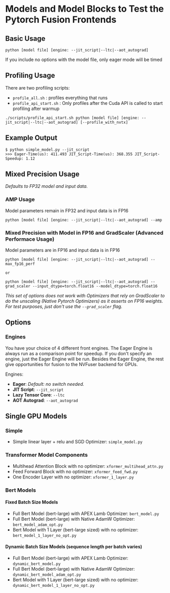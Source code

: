 # Models and Model Blocks to Test the Pytorch Fusion Frontends

## Basic Usage

```
python [model file] [engine: --jit_script|--ltc|--aot_autograd] 
```
If you include no options with the model file, only eager mode will be timed

## Profiling Usage
There are two profiling scripts:
* `profile_all.sh` : profiles everything that runs
* `profile_api_start.sh` : Only profiles after the Cuda API is called to start profiling after warmup

```
./scripts/profile_api_start.sh python [model file] [engine: --jit_script|--ltc|--aot_autograd] [--profile_with_nvtx]
```

## Example Output

```
$ python simple_model.py --jit_script
>>> Eager-Time(us): 411.493 JIT_Script-Time(us): 368.355 JIT_Script-Speedup: 1.12
```

## Mixed Precision Usage
_Defaults to FP32 model and input data._
### AMP Usage
Model parameters remain in FP32 and input data is in FP16
```
python [model file] [engine: --jit_script|--ltc|--aot_autograd] --amp
```
### Mixed Precision with Model in FP16 and GradScaler (Advanced Performace Usage)
Model parameters are in FP16 and input data is in FP16
```
python [model file] [engine: --jit_script|--ltc|--aot_autograd] --max_fp16_perf

or

python [model file] [engine: --jit_script|--ltc|--aot_autograd] --grad_scaler --input_dtype=torch.float16 --model_dtype=torch.float16
```
_This set of options does not work with Optimizers that rely on GradScaler to do the unscaling (Native Pytorch Optimizers) as it asserts on FP16 weights. For test purposes, just don't use the `--grad_scaler` flag._

## Options
### Engines

You have your choice of 4 different front engines.  The Eager Engine is always run as a comparison point for speedup.  If you don't specify an engine, just the Eager Engine will be run.  Besides the Eager Engine, the rest give opportunities for fusion to the NVFuser backend for GPUs.

Engines:
* **Eager**: _Default: no switch needed._
* **JIT Script**: `--jit_script`
* **Lazy Tensor Core**: `--ltc`
* **AOT Autograd**: `--aot_autograd`

## Single GPU Models
### Simple
* Simple linear layer + relu and SGD Optimizer: `simple_model.py`
### Transformer Model Components
* Multihead Attention Block with no optimizer: `xformer_multihead_attn.py`
* Feed Forward Block with no optimizer: `xformer_feed_fwd.py`
* One Encoder Layer with no optimizer: `xformer_1_layer.py`
### Bert Models
#### Fixed Batch Size Models
* Full Bert Model (bert-large) with APEX Lamb Optimizer: `bert_model.py`
* Full Bert Model (bert-large) with Native AdamW Optimizer: `bert_model_adam_opt.py`
* Bert Model with 1 Layer (bert-large sized) with no optimizer: `bert_model_1_layer_no_opt.py`
#### Dynamic Batch Size Models (sequence length per batch varies)
* Full Bert Model (bert-large) with APEX Lamb Optimizer: `dynamic_bert_model.py`
* Full Bert Model (bert-large) with Native AdamW Optimizer: `dynamic_bert_model_adam_opt.py`
* Bert Model with 1 Layer (bert-large sized) with no optimizer: `dynamic_bert_model_1_layer_no_opt.py`
